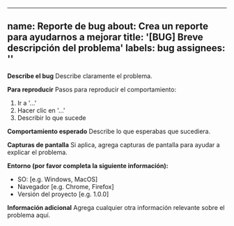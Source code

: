 
---
name: Reporte de bug
about: Crea un reporte para ayudarnos a mejorar
title: '[BUG] Breve descripción del problema'
labels: bug
assignees: ''
---

**Describe el bug**
Describe claramente el problema.

**Para reproducir**
Pasos para reproducir el comportamiento:
1. Ir a '...'
2. Hacer clic en '...'
3. Describir lo que sucede

**Comportamiento esperado**
Describe lo que esperabas que sucediera.

**Capturas de pantalla**
Si aplica, agrega capturas de pantalla para ayudar a explicar el problema.

**Entorno (por favor completa la siguiente información):**
- SO: [e.g. Windows, MacOS]
- Navegador [e.g. Chrome, Firefox]
- Versión del proyecto [e.g. 1.0.0]

**Información adicional**
Agrega cualquier otra información relevante sobre el problema aquí.

